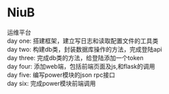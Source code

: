 # NiuB
运维平台  
day one: 搭建框架，建立写日志和读取配置文件的工具类  
day two: 构建db类，封装数据库操作的方法，完成登陆api   
day three: 完成db类的方法，给登陆添加一个token  
day four: 添加web端，包括前端页面及js,和flask的调用   
day five: 编写power模块的json rpc接口  
day six: 完成power模块前端调用  

